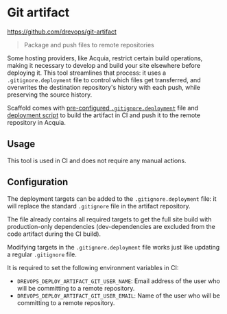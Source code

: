# Git artifact

https://github.com/drevops/git-artifact

> Package and push files to remote repositories

Some hosting providers, like Acquia, restrict certain build operations, making
it necessary to develop and build your site elsewhere before deploying it. This
tool streamlines that process: it uses a `.gitignore.deployment` file to control
which files get transferred, and overwrites the destination repository's history
with each push, while preserving the source history.

Scaffold comes
with [pre-configured `.gitignore.deployment`](../../../../.gitignore.deployment)
file and [deployment script](../../../../scripts/drevops/deploy-artifact.sh)
to build the artifact in CI and push it to the remote repository in Acquia.

## Usage

This tool is used in CI and does not require any manual actions.

## Configuration

The deployment targets can be added to the `.gitignore.deployment` file: it will
replace the standard `.gitignore` file in the artifact repository.

The file already contains all required targets to get the full site build with
production-only dependencies (dev-dependencies are excluded from the code
artifact during the CI build).

Modifying targets in the `.gitignore.deployment` file works just like updating
a regular `.gitignore` file.

It is required to set the following environment variables in CI:

- `DREVOPS_DEPLOY_ARTIFACT_GIT_USER_NAME`: Email address of the user who will be
  committing to a remote repository.
- `DREVOPS_DEPLOY_ARTIFACT_GIT_USER_EMAIL`: Name of the user who will be
  committing to a remote repository.
